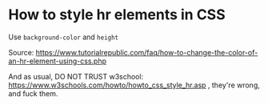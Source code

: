 # How to style hr elements in CSS

Use `background-color` and `height`

Source:
https://www.tutorialrepublic.com/faq/how-to-change-the-color-of-an-hr-element-using-css.php

And as usual, DO NOT TRUST w3school:
https://www.w3schools.com/howto/howto_css_style_hr.asp , they're wrong, and
fuck them.
